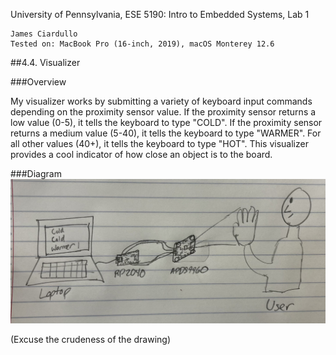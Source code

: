 University of Pennsylvania, ESE 5190: Intro to Embedded Systems, Lab 1

    James Ciardullo
    Tested on: MacBook Pro (16-inch, 2019), macOS Monterey 12.6

##4.4. Visualizer

###Overview

My visualizer works by submitting a variety of keyboard input commands depending on the proximity sensor value. If the proximity sensor returns a low value (0-5), it tells the keyboard to type "COLD". If the proximity sensor returns a medium value (5-40), it tells the keyboard to type "WARMER". For all other values (40+), it tells the keyboard to type "HOT". This visualizer provides a cool indicator of how close an object is to the board.

###Diagram
![Visualizer Diagram](visualizer_diagram.jpg)

(Excuse the crudeness of the drawing)